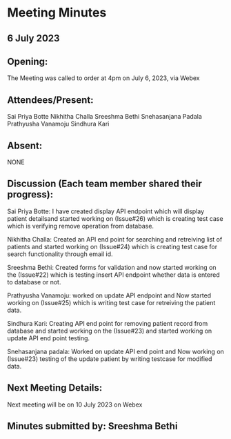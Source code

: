 # Meeting Minutes 

## 6 July 2023

## Opening:
The Meeting was called to order at 4pm on July 6, 2023, via Webex

## Attendees/Present:
Sai Priya Botte 
Nikhitha Challa
Sreeshma Bethi
Snehasanjana Padala
Prathyusha Vanamoju
Sindhura Kari
 
## Absent:
NONE

## Discussion (Each team member shared their progress):

Sai Priya Botte:
I have created display API endpoint which will display patient detailsand started working on (Issue#26) which is creating test case which is verifying remove operation from database.

Nikhitha Challa:
Created an API end point for searching and retreiving list of patients and started working on (Issue#24) which is creating test case for search functionality through email id.

Sreeshma Bethi:
Created forms for validation and now started working on the (Issue#22) which is testing insert API endpoint whether data is entered to database or not.

Prathyusha Vanamoju:
worked on update API endpoint and Now started working on (Issue#25) which is writing test case for retreiving the patient data.

Sindhura Kari:
Creating API end point for removing patient record from database and started working on the (Issue#23) and started working on update API end point testing. 

Snehasanjana padala:
Worked on update API end point and Now working on (Issue#23) testing of the update patient by writing testcase for modified data.


## Next Meeting Details:
Next meeting will be on 10 July 2023 on Webex

## Minutes submitted by:  Sreeshma Bethi